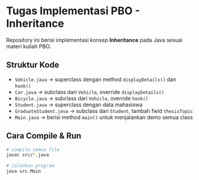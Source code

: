 # Tugas Implementasi PBO - Inheritance

Repository ini berisi implementasi konsep **Inheritance** pada Java sesuai materi kuliah PBO.

## Struktur Kode
- `Vehicle.java` → superclass dengan method `displayDetails()` dan `honk()`
- `Car.java` → subclass dari `Vehicle`, override `displayDetails()`
- `Bicycle.java` → subclass dari `Vehicle`, override `honk()`
- `Student.java` → superclass dengan data mahasiswa
- `GraduateStudent.java` → subclass dari `Student`, tambah field `thesisTopic`
- `Main.java` → berisi method `main()` untuk menjalankan demo semua class

## Cara Compile & Run
```bash
# compile semua file
javac src/*.java

# jalankan program
java src.Main
